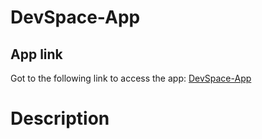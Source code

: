 # DevSpace-App

## App link
Got to the following link to access the app:
[DevSpace-App](https://github.com/shady-mungai/DevSpace-App)

# Description